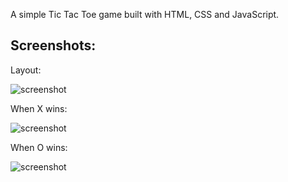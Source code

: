 A simple Tic Tac Toe game built with HTML, CSS and JavaScript.


## Screenshots:

Layout:

![screenshot](https://user-images.githubusercontent.com/37968028/212334075-85e4d759-59f9-4322-99ef-b1d2bf191349.png)

When X wins:

![screenshot](https://user-images.githubusercontent.com/37968028/212334326-c8735c6a-36ea-46c4-b808-3004bcdb64c4.png)

When O wins:

![screenshot](https://user-images.githubusercontent.com/37968028/212334651-23a398c7-ca18-4a07-bde9-463e02a58c5d.png)
